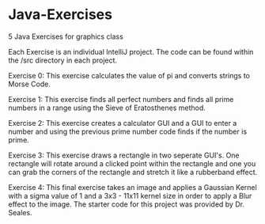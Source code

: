 # Java-Exercises
5 Java Exercises for graphics class

Each Exercise is an individual IntelliJ project. The code can be found within the /src directory in each project. 

Exercise 0:
  This exercise calculates the value of pi and converts strings to Morse Code.
  
Exercise 1:
  This exercise finds all perfect numbers and finds all prime numbers in a range using the Sieve of Eratosthenes method.
  
Exercise 2:
  This exercise creates a calculator GUI and a GUI to enter a number and using the previous prime number code finds if the
  number is prime.
  
 Exercise 3:
  This exercise draws a rectangle in two seperate GUI's. One rectangle will rotate around a clicked point within the rectangle
  and one you can grab the corners of the rectangle and stretch it like a rubberband effect.
  
 Exercise 4:
  This final exercise takes an image and applies a Gaussian Kernel with a sigma value of 1 and a 3x3 - 11x11 kernel size in 
  order to apply a Blur effect to the image. The starter code for this project was provided by Dr. Seales.
